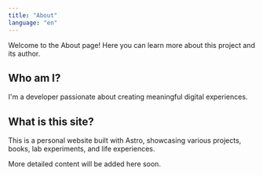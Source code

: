 ```yaml
---
title: "About"
language: "en"
---
```


Welcome to the About page! Here you can learn more about this project and its author.

## Who am I?

I'm a developer passionate about creating meaningful digital experiences.

## What is this site?

This is a personal website built with Astro, showcasing various projects, books, lab experiments, and life experiences.

More detailed content will be added here soon.
